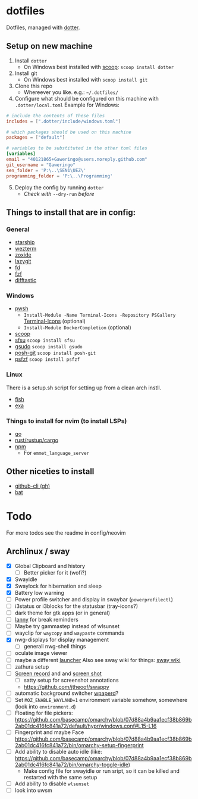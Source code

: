 # dotfiles
Dotfiles, managed with [dotter](https://github.com/SuperCuber/dotter).
## Setup on new machine
1. Install `dotter`
    - On Windows best installed with [scoop](https://scoop.sh): `scoop install dotter`
2. Install git
    - On Windows best installed with `scoop install git`
3. Clone this repo
    - Whereever you like. e.g.: `~/.dotfiles/`
4. Configure what should be configured on this machine with `.dotter/local.toml`
Example for Windows:
```toml
# include the contents of these files
includes = [".dotter/include/windows.toml"]

# which packages should be used on this machine
packages = ["default"]

# variables to be substituted in the other toml files
[variables]
email = "40121865+Gaweringo@users.noreply.github.com"
git_username = "Gaweringo"
sen_folder = 'P:\..\SEN1\UEZ\'
programming_folder = 'P:\..\Programming'
```
5. Deploy the config by running `dotter`
    - *Check with* `--dry-run` *before*

## Things to install that are in config:
### General
- [starship](https://starship.rs)
- [wezterm](https://wezfurlong.org/wezterm/index.html)
- [zoxide](https://github.com/ajeetdsouza/zoxide)
- [lazygit](https://github.com/jesseduffield/lazygit)
- [fd](https://github.com/sharkdp/fd)
- [fzf](https://github.com/junegunn/fzf)
- [difftastic](https://github.com/Wilfred/difftastic)

### Windows
- [pwsh](https://learn.microsoft.com/en-us/powershell/scripting/install/installing-powershell-on-windows)
    - `Install-Module -Name Terminal-Icons -Repository PSGallery` [Terminal-Icons](https://github.com/devblackops/Terminal-Icons) (optional)
    - `Install-Module DockerCompletion` (optional)
- [scoop](https://scoop.sh)
- [sfsu](https://github.com/jewlexx/sfsu) `scoop install sfsu`
- [gsudo](https://github.com/gerardog/gsudo) `scoop install gsudo`
- [posh-git](https://github.com/dahlbyk/posh-git) `scoop install posh-git`
- [psfzf](https://github.com/kelleyma49/PSFzf) `scoop install psfzf`

### Linux
There is a setup.sh script for setting up from a clean arch instll.

- [fish](https://fishshell.com/)
- [exa](https://the.exa.website/)


### Things to install for nvim (to install LSPs)
- [go](https://go.dev/)
- [rust/rustup/cargo](https://rustup.rs/)
- [npm](https://docs.npmjs.com/downloading-and-installing-node-js-and-npm)
    - For `emmet_language_server`

## Other niceties to install
- [github-cli (gh)](https://github.com/cli/cli)
- [bat](https://github.com/sharkdp/bat)

# Todo
For more todos see the readme in config/neovim

## Archlinux / sway
- [X] Global Clipboard and history
    - [ ] Better picker for it (wofi?)
- [X] Swayidle
- [X] Swaylock for hibernation and sleep
- [X] Battery low warning
- [ ] Power profile switcher and display in swaybar (`powerprofilectl`)
- [ ] i3status or i3blocks for the statusbar (tray-icons?)
- [ ] dark theme for gtk apps (or in general)
- [ ] [Ianny](https://github.com/zefr0x/ianny) for break reminders
- [ ] Maybe try gammastep instead of wlsunset
- [ ] wayclip for `waycopy` and `waypaste` commands
- [X] nwg-displays for display management
    - [ ] generall nwg-shell things
- [ ] oculate image viewer
- [ ] maybe a different [launcher](https://github.com/cyclopsian/wdisplays)
    Also see sway wiki for things: [sway wiki](https://github.com/swaywm/sway/wiki/Useful-add-ons-for-sway)
- [ ] zathura setup
- [ ] [Screen record](https://github.com/natpen/awesome-wayland?tab=readme-ov-file#screencasting) and and [screen shot](https://github.com/natpen/awesome-wayland?tab=readme-ov-file#screenshots)
    - [ ] satty setup for screenshot annotations
    - https://github.com/jtheoof/swappy
- [ ] automatic background switcher [wpaperd](https://github.com/danyspin97/wpaperd)?
- [ ] Set `MOZ_ENABLE_WAYLAND=1` environment variable somehow, somewhere (look into `environment.d`)
- [ ] Floating for file pickers: https://github.com/basecamp/omarchy/blob/07d88a4b9aa1ecf38b869b2ab01dc416fc841a72/default/hypr/windows.conf#L15-L16
- [ ] Fingerprint and maybe Face https://github.com/basecamp/omarchy/blob/07d88a4b9aa1ecf38b869b2ab01dc416fc841a72/bin/omarchy-setup-fingerprint
- [ ] Add ability to disable auto idle (like: https://github.com/basecamp/omarchy/blob/07d88a4b9aa1ecf38b869b2ab01dc416fc841a72/bin/omarchy-toggle-idle)
    - Make config file for swayidle or run sript, so it can be killed and restarted with the same setup
- [ ] Add ability to disable `wlsunset`
- [ ] look into uwsm
